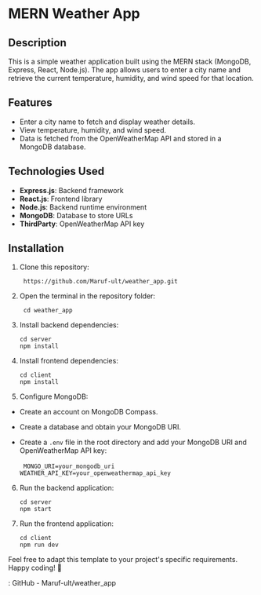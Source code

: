 # MERN Weather App


## Description
This is a simple weather application built using the MERN stack (MongoDB, Express, React, Node.js). The app allows users to enter a city name and retrieve the current temperature, humidity, and wind speed for that location.



## Features
  - Enter a city name to fetch and display weather details.
  - View temperature, humidity, and wind speed.
  - Data is fetched from the OpenWeatherMap API and stored in a MongoDB database.



## Technologies Used
 
  - **Express.js**: Backend framework
  - **React.js**: Frontend library
  - **Node.js**: Backend runtime environment
  - **MongoDB**: Database to store URLs
  - **ThirdParty**: OpenWeatherMap API key


## Installation

1. Clone this repository:

   ```
    https://github.com/Maruf-ult/weather_app.git
   
     ```

3. Open the terminal in the repository folder:
 
   ```
    cd weather_app
    ```

5. Install backend dependencies:

   ```
   cd server
   npm install
    ```

7. Install frontend dependencies:
   
   ```
   cd client
   npm install
     ```

9. Configure MongoDB:
- Create an account on MongoDB Compass.
- Create a database and obtain your MongoDB URI.
- Create a `.env` file in the root directory and add your MongoDB URI and OpenWeatherMap API key:

  ```  MONGO_URI=your_mongodb_uri  ```
  ```  WEATHER_API_KEY=your_openweathermap_api_key ```



6. Run the backend application:
   
   ```
   cd server
   npm start
   ```

6. Run the frontend application:
   
   ```
   cd client
   npm run dev
   ```   

   

Feel free to adapt this template to your project's specific requirements. Happy coding! 🚀

: GitHub - Maruf-ult/weather_app

